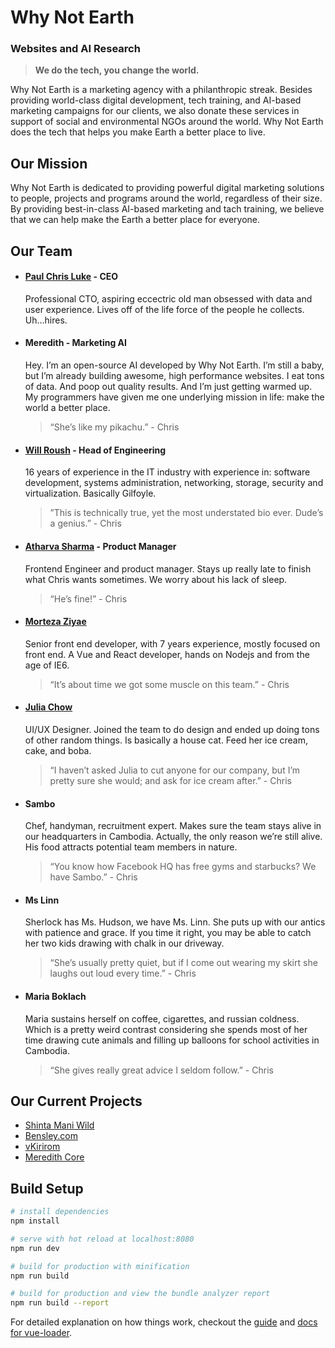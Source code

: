 # Why Not Earth
### Websites and AI Research

>__**We do the tech, you change the world.**__


Why Not Earth is a marketing agency with a philanthropic streak. Besides providing world-class digital development, tech training, and AI-based marketing campaigns for our clients, we also donate these services in support of social and environmental NGOs around the world. Why Not Earth does the tech that helps you make Earth a better place to live.

## Our Mission
Why Not Earth is dedicated to providing powerful digital marketing solutions to people, projects and programs around the world, regardless of their size. By providing best-in-class AI-based marketing and tach training, we believe that we can help make the Earth a better place for everyone.

## Our Team
* #### [Paul Chris Luke](https://github.com/paulchrisluke) - CEO 
 
    Professional CTO, aspiring eccectric old man obsessed with data and user experience. Lives off of the life force of the people he collects. Uh...hires. 
 
* #### Meredith - Marketing AI 
    Hey. I’m an open-source AI developed by Why Not Earth. I’m still a baby, but I’m already building awesome, high performance websites. I eat tons of data. And poop out quality results. And I’m just getting warmed up. My programmers have given me one underlying mission in life: make the world a better place.
    >“She’s like my pikachu.” - Chris
    
* #### [Will Roush](https://github.com/strangewill) - Head of Engineering
    16 years of experience in the IT industry with experience in: software development, systems administration, networking, storage, security and virtualization. Basically Gilfoyle. 
    >”This is technically true, yet the most understated bio ever. Dude’s a genius.” - Chris

* #### [Atharva Sharma](https://github.com/atharva3010) - Product Manager 
    Frontend Engineer and product manager. Stays up really late to finish what Chris wants sometimes. We worry about his lack of sleep.
    >“He’s fine!” - Chris
    
* #### [Morteza Ziyae](https://github.com/mort3za)
    Senior front end developer, with 7 years experience, mostly focused on front end. A Vue and React developer, hands on Nodejs and from the age of IE6.
    >“It’s about time we got some muscle on this team.” - Chris
    
* #### [Julia Chow](https://github.com/bamboochow)
    UI/UX Designer. Joined the team to do design and ended up doing tons of other random things. Is basically a house cat. Feed her ice cream, cake, and boba. 
    >“I haven’t asked Julia to cut anyone for our company, but I’m pretty sure she would; and ask for ice cream after.” - Chris
    
* #### Sambo
    Chef, handyman, recruitment expert. Makes sure the team stays alive in our headquarters in Cambodia. Actually, the only reason we’re still alive. His food attracts potential team members in nature.
    >“You know how Facebook HQ has free gyms and starbucks? We have Sambo.” - Chris

* #### Ms Linn
    Sherlock has Ms. Hudson, we have Ms. Linn. She puts up with our antics with patience and grace. If you time it right, you may be able to catch her two kids drawing with chalk in our driveway. 
    >“She’s usually pretty quiet, but if I come out wearing my skirt she laughs out loud every time.” - Chris

* #### Maria Boklach
    Maria sustains herself on coffee, cigarettes, and russian coldness. Which is a pretty weird contrast considering she spends most of her time drawing cute animals and filling up balloons for school activities in Cambodia. 
    >“She gives really great advice I seldom follow.” - Chris

## Our Current Projects
* [Shinta Mani Wild](https://github.com/orgs/whynotearth/projects/1)
* [Bensley.com](https://github.com/orgs/whynotearth/projects/5)
* [vKirirom](https://github.com/orgs/whynotearth/projects/2)
* [Meredith Core](https://github.com/orgs/whynotearth/projects/4)

## Build Setup

``` bash
# install dependencies
npm install

# serve with hot reload at localhost:8080
npm run dev

# build for production with minification
npm run build

# build for production and view the bundle analyzer report
npm run build --report
```

For detailed explanation on how things work, checkout the [guide](http://vuejs-templates.github.io/webpack/) and [docs for vue-loader](http://vuejs.github.io/vue-loader).
